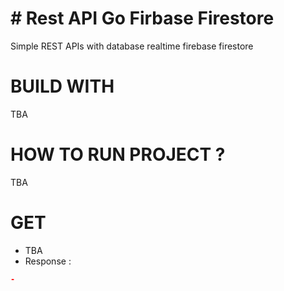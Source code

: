 # # Rest API Go Firbase Firestore
Simple REST APIs with database realtime firebase firestore
# BUILD WITH
TBA

# HOW TO RUN PROJECT ?
TBA

# GET
- TBA
- Response :

```json 
-
```
